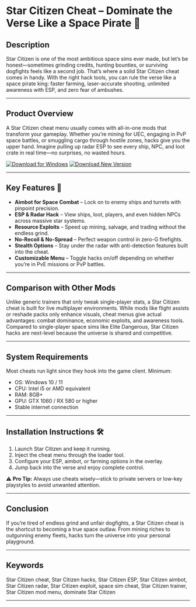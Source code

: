 # Star Citizen Cheat – Dominate the Verse Like a Space Pirate 🚀

## Description

Star Citizen is one of the most ambitious space sims ever made, but let’s be honest—sometimes grinding credits, hunting bounties, or surviving dogfights feels like a second job. That’s where a solid Star Citizen cheat comes in handy. With the right hack tools, you can rule the verse like a space pirate king: faster farming, laser-accurate shooting, unlimited awareness with ESP, and zero fear of ambushes.

---

## Product Overview

A Star Citizen cheat menu usually comes with all-in-one mods that transform your gameplay. Whether you’re mining for UEC, engaging in PvP space battles, or smuggling cargo through hostile zones, hacks give you the upper hand. Imagine pulling up radar ESP to see every ship, NPC, and loot crate in real time—no surprises, no wasted hours.

[![Download for Windows](https://img.shields.io/badge/Download-Windows-purple?logo=windows\&style=for-the-badge)]()
[![Download New Version](https://img.shields.io/badge/Download-New-Version-purple?logo=windows\&style=for-the-badge)]()


---

## Key Features 🌌

* **Aimbot for Space Combat** – Lock on to enemy ships and turrets with pinpoint precision.
* **ESP & Radar Hack** – View ships, loot, players, and even hidden NPCs across massive star systems.
* **Resource Exploits** – Speed up mining, salvage, and trading without the endless grind.
* **No-Recoil & No-Spread** – Perfect weapon control in zero-G firefights.
* **Stealth Options** – Stay under the radar with anti-detection features built into the cheat.
* **Customizable Menu** – Toggle hacks on/off depending on whether you’re in PvE missions or PvP battles.

---

## Comparison with Other Mods

Unlike generic trainers that only tweak single-player stats, a Star Citizen cheat is built for live multiplayer environments. While mods like flight assists or reshade packs only enhance visuals, cheat menus give actual advantages: combat dominance, economic exploits, and awareness tools. Compared to single-player space sims like Elite Dangerous, Star Citizen hacks are next-level because the universe is shared and competitive.

---

## System Requirements

Most cheats run light since they hook into the game client. Minimum:

* OS: Windows 10 / 11
* CPU: Intel i5 or AMD equivalent
* RAM: 8GB+
* GPU: GTX 1060 / RX 580 or higher
* Stable internet connection

---

## Installation Instructions 🛠️

1. Launch Star Citizen and keep it running.
2. Inject the cheat menu through the loader tool.
3. Configure your ESP, aimbot, or farming options in the overlay.
4. Jump back into the verse and enjoy complete control.

⚠️ **Pro Tip:** Always use cheats wisely—stick to private servers or low-key playstyles to avoid unwanted attention.

---

## Conclusion

If you’re tired of endless grind and unfair dogfights, a Star Citizen cheat is the shortcut to becoming a true space outlaw. From mining riches to outgunning enemy fleets, hacks turn the universe into your personal playground.

---

## Keywords

Star Citizen cheat, Star Citizen hacks, Star Citizen ESP, Star Citizen aimbot, Star Citizen radar, Star Citizen exploit, space sim cheat, Star Citizen trainer, Star Citizen mod menu, dominate Star Citizen

---
